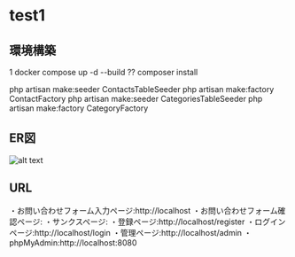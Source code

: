 # test1

## 環境構築
1 docker compose up -d --build ??
composer install

php artisan make:seeder ContactsTableSeeder
php artisan make:factory ContactFactory
php artisan make:seeder CategoriesTableSeeder
php artisan make:factory CategoryFactory

## ER図
![alt text](https://file%2B.vscode-resource.vscode-cdn.net/Users/yu/coachtech/test1/test1.svg?version%3D1755424533886)

## URL
・お問い合わせフォーム入力ページ:http://localhost
・お問い合わせフォーム確認ページ:
・サンクスページ:
・登録ページ:http://localhost/register
・ログインページ:http://localhost/login
・管理ページ:http://localhost/admin
・phpMyAdmin:http://localhost:8080